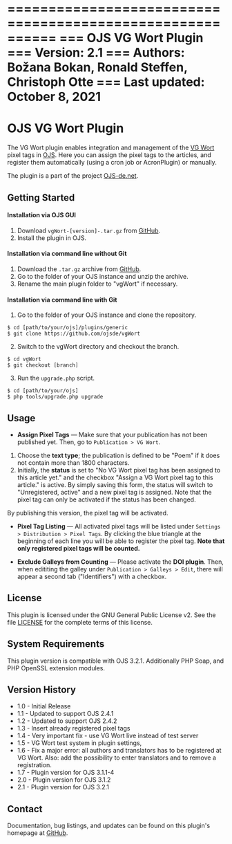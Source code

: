 ==========================================================
=== OJS VG Wort Plugin
=== Version: 2.1
=== Authors: Božana Bokan, Ronald Steffen, Christoph Otte
=== Last updated: October 8, 2021
==========================================================

# OJS VG Wort Plugin

The VG Wort plugin enables integration and management of the [VG Wort](https://www.vgwort.de/startseite.html) pixel tags
in [OJS](https://pkp.sfu.ca/ojs/). Here you can assign the pixel tags to the articles, and register them
automatically (using a cron job or AcronPlugin) or manually.

The plugin is a part of the project [OJS-de.net](http://www.ojs-de.net).


## Getting Started

#### Installation via OJS GUI

1. Download `vgWort-[version]-.tar.gz` from [GitHub](https://github.com/ojsde/vgWort/).
2. Install the plugin in OJS.

#### Installation via command line without Git

1. Download the `.tar.gz` archive from [GitHub](https://github.com/ojsde/vgWort).
2. Go to the folder of your OJS instance and unzip the archive.
3. Rename the main plugin folder to "vgWort" if necessary.

#### Installation via command line with Git

1. Go to the folder of your OJS instance and clone the repository.

```console
$ cd [path/to/your/ojs]/plugins/generic
$ git clone https://github.com/ojsde/vgWort
```

2. Switch to the vgWort directory and checkout the branch.

```console
$ cd vgWort
$ git checkout [branch]
```

3. Run the `upgrade.php` script.

```console
$ cd [path/to/your/ojs]
$ php tools/upgrade.php upgrade
```


## Usage

* **Assign Pixel Tags** &mdash; Make sure that your publication has not been published yet. Then, go to `Publication > VG Wort`.

1. Choose the **text type**; the publication is defined to be "Poem" if it does not contain more than 1800 characters.
2. Initially, the **status** is set to "No VG Wort pixel tag has been assigned to this article yet." and the checkbox "Assign a VG Wort pixel tag to this article." is active. By simply saving this form, the status will switch to "Unregistered, active" and a new pixel tag is assigned. Note that the pixel tag can only be activated if the status has been changed.

By publishing this version, the pixel tag will be activated.

* **Pixel Tag Listing** &mdash; All activated pixel tags will be listed under `Settings > Distribution > Pixel Tags`. By clicking the blue triangle at the beginning of each line you will be able to register the pixel tag. **Note that only registered pixel tags will be counted.**

* **Exclude Galleys from Counting** &mdash; Please activate the **DOI plugin**. Then, when edititing the galley under `Publication > Galleys > Edit`, there will appear a second tab ("Identifiers") with a checkbox.


## License

This plugin is licensed under the GNU General Public License v2. See the file [LICENSE](LICENSE) for the complete terms of this license.


## System Requirements

This plugin version is compatible with OJS 3.2.1. Additionally PHP Soap, and PHP OpenSSL extension modules.


## Version History

* 1.0 - Initial Release
* 1.1 - Updated to support OJS 2.4.1
* 1.2 - Updated to support OJS 2.4.2
* 1.3 - Insert already registered pixel tags
* 1.4 - Very important fix - use VG Wort live instead of test server
* 1.5 - VG Wort test system in plugin settings,
* 1.6 - Fix a major error: all authors and translators has to be registered at VG Wort. Also: add the possibility to enter translators and to remove a registration.
* 1.7 - Plugin version for OJS 3.1.1-4
* 2.0 - Plugin version for OJS 3.1.2
* 2.1 - Plugin version for OJS 3.2.1


## Contact

Documentation, bug listings, and updates can be found on this plugin's homepage
at [GitHub](http://github.com/ojsde/vgWort).
